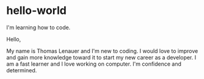 # hello-world
I'm learning how to code.

Hello, 

My name is Thomas Lenauer and I'm new to coding. 
I would love to improve and gain more knowledge toward it to start my new career as a developer. 
I am a fast learner and I love working on computer. 
I'm confidence and determined.
